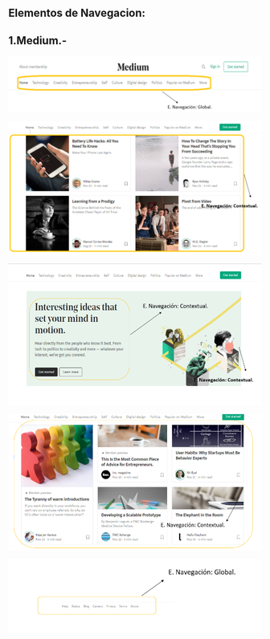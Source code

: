 **Elementos de Navegacion:**
----------------------------

1.Medium.-
-----------
![](assets/images/medium1.png)

![](assets/images/medium2.png)

![](assets/images/medium3.png)

![](assets/images/medium4.png)

![](assets/images/medium5.png)